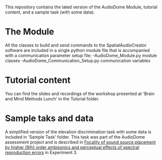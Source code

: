 This repository contains the lated version of the AudioDome Module, tutorial content, and a sample task (with some data).

# The Module
All the classes to build and send commands to the SpatialAudioCreator software are included in a single python module file that is accompanied with a communication parameter setup file:
  -AudioDome_Module.py
      module classes
  -AudioDome_Communication_Setup.py
      communication variables

  # Tutorial content
  You can find the slides and recordings of the workshop presented at 'Brain and Mind Methods Lunch' in the Tutorial folder.

  # Sample taks and data
  A simplified version of the elevation discrimination task with some data is included in 'Sample Task' folder.
  This task was part of the AudioDome assessment project and is described in [Focality of sound source placement by higher (9th) order ambisonics and perceptual effects of spectral reproduction errors](https://www.biorxiv.org/content/10.1101/2024.08.07.606870v3.abstract) in Experiment 3.
